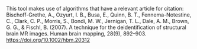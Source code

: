 This tool makes use of algorithms that have a relevant article for citation:
Bischoff-Grethe, A., Ozyurt, I. B., Busa, E., Quinn, B. T., Fennema-Notestine, C., Clark, C. P., Morris, S., Bondi, M. W., Jernigan, T. L., Dale, A. M., Brown, G. G., & Fischl, B. (2007). A technique for the deidentification of structural brain MR images. Human brain mapping, 28(9), 892–903. https://doi.org/10.1002/hbm.20312
